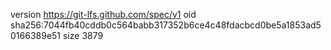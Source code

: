 version https://git-lfs.github.com/spec/v1
oid sha256:7044fb40cddb0c564babb317352b6ce4c48fdacbcd0be5a1853ad50166389e51
size 3879
